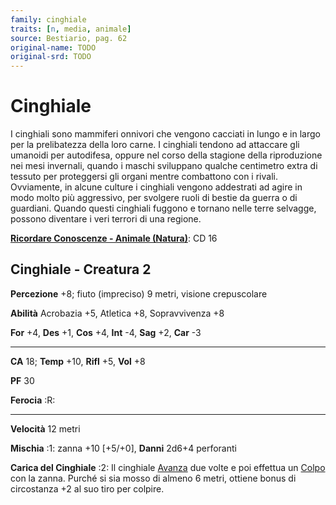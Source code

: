 ```yaml
---
family: cinghiale
traits: [n, media, animale]
source: Bestiario, pag. 62
original-name: TODO
original-srd: TODO
---
```


# Cinghiale

I cinghiali sono mammiferi onnivori che vengono cacciati in lungo e in largo per
la prelibatezza della loro carne. I cinghiali tendono ad attaccare gli umanoidi
per autodifesa, oppure nel corso della stagione della riproduzione nei mesi
invernali, quando i maschi sviluppano qualche centimetro extra di tessuto per
proteggersi gli organi mentre combattono con i rivali. Ovviamente, in alcune
culture i cinghiali vengono addestrati ad agire in modo molto più aggressivo,
per svolgere ruoli di bestie da guerra o di guardiani. Quando questi cinghiali
fuggono e tornano nelle terre selvagge, possono diventare i veri terrori di una
regione.

**[Ricordare Conoscenze - Animale (Natura)](/azioni/abilita/ricordare-conoscenze)**:
CD 16

## Cinghiale - Creatura 2

**Percezione** +8; fiuto (impreciso) 9 metri, visione crepuscolare

**Abilità** Acrobazia +5, Atletica +8, Sopravvivenza +8

**For** +4, **Des** +1, **Cos** +4, **Int** -4, **Sag** +2, **Car** -3

---

**CA** 18; **Temp** +10, **Rifl** +5, **Vol** +8

**PF** 30

**Ferocia** :R:

---

**Velocità** 12 metri

**Mischia** :1: zanna +10 \[+5/+0], **Danni** 2d6+4 perforanti

**Carica del Cinghiale** :2: Il cinghiale [Avanza](/azioni/base/avanzare) due
volte e poi effettua un [Colpo](/azioni/base/colpire) con la zanna. Purché si
sia mosso di almeno 6 metri, ottiene bonus di circostanza +2 al suo tiro per
colpire.
